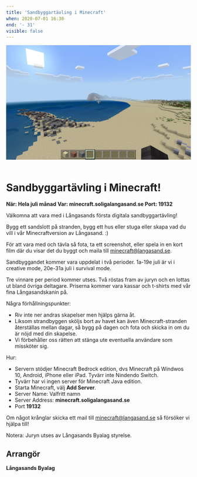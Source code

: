 ```yaml
---
title: 'Sandbyggartävling i Minecraft'
when: 2020-07-01 16:30
end: '- 31'
visible: false
---
```


<div class="center">
    <img width="800" src="/assets/images/minecraft-garnberget.jpg" />
</div>
<br>

# Sandbyggartävling i Minecraft!

<strong>När: Hela juli månad</strong>
<strong>Var: minecraft.soligalangasand.se Port: 19132</strong>

Välkomna att vara med i Långasands första digitala sandbyggartävling!

Bygg ett sandslott på stranden, bygg ett hus eller stuga eller skapa vad du vill i vår Minecraftversion av Långasand. :)

För att vara med och tävla så fota, ta ett screenshot, eller spela in en kort film där du visar det du byggt och maila till <a href="mailto:minecraft@langasand.se">minecraft@langasand.se</a>.

Sandbyggandet kommer vara uppdelat i två perioder. 1a-19e juli är vi i creative mode, 20e-31a juli i survival mode.

Tre vinnare per period kommer utses. Två röstas fram av juryn och en lottas ut bland övriga deltagare. Priserna kommer vara kassar och t-shirts med vår fina Långasandskanin på.

Några förhållningspunkter:

- Riv inte ner andras skapelser men hjälps gärna åt.
- Liksom strandbyggen sköljs bort av havet kan även Minecraft-stranden återställas mellan dagar, så bygg på dagen och fota och skicka in om du är nöjd med din skapelse.
- Vi förbehåller oss rätten att stänga ute eventuella användare som missköter sig.

Hur:

- Servern stödjer Minecraft Bedrock edition, dvs Minecraft på Windwos 10, Android, iPhone eller iPad. Tyvärr inte Nindendo Switch.
- Tyvärr har vi ingen server för Minecraft Java edition.
- Starta Minecraft, välj **Add Server**.
- Server Name: Valfritt namn
- Server Address: **minecraft.soligalangasand.se**
- Port **19132**

Om något krånglar skicka ett mail till minecraft@langasand.se så försöker vi hjälpa till!

Notera: Juryn utses av Långasands Byalag styrelse.

## Arrangör
**Långasands Byalag**
